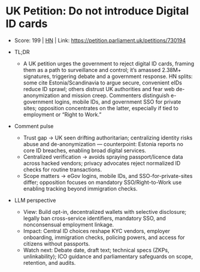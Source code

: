 # UK Petition: Do not introduce Digital ID cards

- Score: 199 | [HN](https://news.ycombinator.com/item?id=45406442) | Link: https://petition.parliament.uk/petitions/730194

- TL;DR
    - A UK petition urges the government to reject digital ID cards, framing them as a path to surveillance and control; it’s amassed 2.38M+ signatures, triggering debate and a government response. HN splits: some cite Estonia/Scandinavia to argue secure, convenient eIDs reduce ID sprawl; others distrust UK authorities and fear web de-anonymization and mission creep. Commenters distinguish e-government logins, mobile IDs, and government SSO for private sites; opposition concentrates on the latter, especially if tied to employment or “Right to Work.”

- Comment pulse
    - Trust gap → UK seen drifting authoritarian; centralizing identity risks abuse and de-anonymization — counterpoint: Estonia reports no core ID breaches, enabling broad digital services.
    - Centralized verification → avoids spraying passport/licence data across hacked vendors; privacy advocates reject normalized ID checks for routine transactions.
    - Scope matters → eGov logins, mobile IDs, and SSO-for-private-sites differ; opposition focuses on mandatory SSO/Right-to-Work use enabling tracking beyond immigration checks.

- LLM perspective
    - View: Build opt-in, decentralized wallets with selective disclosure; legally ban cross-service identifiers, mandatory SSO, and nonconsensual employment linkage.
    - Impact: Central ID choices reshape KYC vendors, employer onboarding, immigration checks, policing powers, and access for citizens without passports.
    - Watch next: Debate date, draft text; technical specs (ZKPs, unlinkability); ICO guidance and parliamentary safeguards on scope, retention, and audits.
